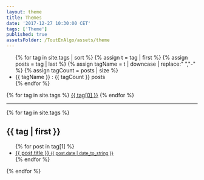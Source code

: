 ```yaml
---
layout: theme
title: Themes
date: '2017-12-27 10:30:00 CET'
tags: ['Theme']
published: true
assetsFolder: /ToutEnAlgo/assets/theme
---
```



<p>
  <ul class="tags">
    {% for tag in site.tags | sort %}
      {% assign t = tag | first %}
      {% assign posts = tag | last %}
      {% assign tagName = t | downcase | replace:" ","-"  %}
      {% assign tagCount = posts | size  %}
      <li>{{ tagName }} : {{ tagCount }} posts</li>
    {% endfor %}
</ul>
</p>

<div class="tags-expo">
  <div class="tags-expo-list">
    {% for tag in site.tags %}
    <a href="#{{ tag[0] | slugify }}" class="post-tag">{{ tag[0] }}</a>
    {% endfor %}
  </div>
  <hr/>
  <div class="tags-expo-section">
    {% for tag in site.tags %}
    <h2 id="{{ tag[0] | slugify }}">{{ tag | first }}</h2>
    <ul class="tags-expo-posts">
      {% for post in tag[1] %}
        <a class="post-title" href="{{ site.baseurl }}{{ post.url }}">
      <li>
        {{ post.title }}
      <small class="post-date">{{ post.date | date_to_string }}</small>
      </li>
      </a>
      {% endfor %}
    </ul>
    {% endfor %}
  </div>
</div>
